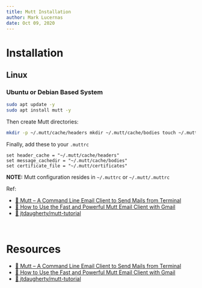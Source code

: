 ```yaml
---
title: Mutt Installation
author: Mark Lucernas
date: Oct 09, 2020
---
```



# Installation

## Linux

### Ubuntu or Debian Based System 

```bash
sudo apt update -y
sudo apt install mutt -y
```

Then create Mutt directories:

```bash
mkdir -p ~/.mutt/cache/headers mkdir ~/.mutt/cache/bodies touch ~/.mutt/certificates
```

Finally, add these to your `.muttrc`

```muttrc
set header_cache = "~/.mutt/cache/headers"
set message_cachedir = "~/.mutt/cache/bodies"
set certificate_file = "~/.mutt/certificates"
```

**NOTE:** Mutt configuration resides in `~/.muttrc` or `~/.mutt/.muttrc`

Ref:

- [📄 Mutt – A Command Line Email Client to Send Mails from Terminal](https://www.tecmint.com/send-mail-from-command-line-using-mutt-command/)
- [📄 How to Use the Fast and Powerful Mutt Email Client with Gmail](https://lifehacker.com/how-to-use-the-fast-and-powerful-mutt-email-client-with-5574557)
- [📄 jtdaugherty/mutt-tutorial](https://github.com/jtdaugherty/mutt-tutorial)

<br>

# Resources

- [📄 Mutt – A Command Line Email Client to Send Mails from Terminal](https://www.tecmint.com/send-mail-from-command-line-using-mutt-command/)
- [📄 How to Use the Fast and Powerful Mutt Email Client with Gmail](https://lifehacker.com/how-to-use-the-fast-and-powerful-mutt-email-client-with-5574557)
- [📄 jtdaugherty/mutt-tutorial](https://github.com/jtdaugherty/mutt-tutorial)

